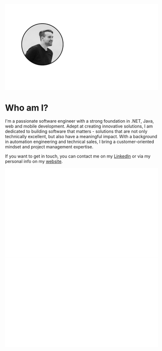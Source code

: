 ![Hey there! Thanks for checking out my portfolio](greeting.gif)

# Who am I?
I'm a passionate software engineer with a strong foundation in .NET, Java, web and mobile development. Adept at creating innovative solutions, I am dedicated to building software that matters - solutions that are not only technically excellent, but also have a meaningful impact. With a background in automation engineering and technical sales, I bring a customer-oriented mindset and project management expertise.

If you want to get in touch, you can contact me on my [LinkedIn](https://www.linkedin.com/in/lukas-allmer/) or via my personal info on my [website](https://lukas.allmer.org).

<a href="https://lukas.allmer.org">
  <picture>
    <source media="(prefers-color-scheme: dark)" srcset="https://raw.githubusercontent.com/LukasAllmer/github-stats/master/generated/overview.svg#gh-dark-mode-only">
    <source media="(prefers-color-scheme: light)" srcset="https://raw.githubusercontent.com/LukasAllmer/github-stats/master/generated/overview.svg#gh-light-mode-only">
    <img alt="Overview of LukasAllmer. Dynamically compiled statistics." src="https://raw.githubusercontent.com/LukasAllmer/github-stats/master/generated/overview.svg#gh-light-mode-only">
  </picture>
  <picture>
    <source media="(prefers-color-scheme: dark)" srcset="https://raw.githubusercontent.com/LukasAllmer/github-stats/master/generated/languages.svg#gh-dark-mode-only">
    <source media="(prefers-color-scheme: light)" srcset="https://raw.githubusercontent.com/LukasAllmer/github-stats/master/generated/languages.svg#gh-light-mode-only">
    <img alt="Overview of LukasAllmer. Dynamically compiled statistics." src="https://raw.githubusercontent.com/LukasAllmer/github-stats/master/generated/languages.svg#gh-light-mode-only">
  </picture>
</a>
